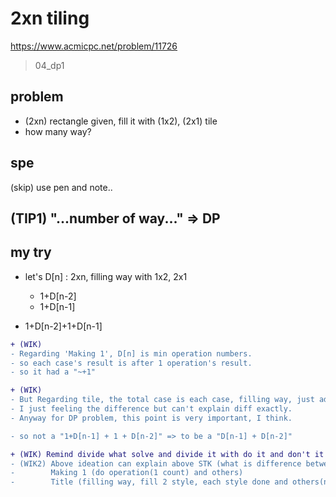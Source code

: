 # 2xn tiling

<https://www.acmicpc.net/problem/11726>

> 04_dp1


## problem
- (2xn) rectangle given, fill it with (1x2), (2x1) tile
- how many way?

## spe
(skip) use pen and note..

## (TIP1) "...number of way..." => DP

## my try
- let's D[n] : 2xn, filling way with 1x2, 2x1
  - 1+D[n-2]
  - 1+D[n-1]

- 1+D[n-2]+1+D[n-1]

``` diff
+ (WIK)
- Regarding 'Making 1', D[n] is min operation numbers.
- so each case's result is after 1 operation's result.
- so it had a "~+1"

+ (WIK)
- But Regarding tile, the total case is each case, filling way, just add.
- I just feeling the difference but can't explain diff exactly.
- Anyway for DP problem, this point is very important, I think.

- so not a "1+D[n-1] + 1 + D[n-2]" => to be a "D[n-1] + D[n-2]"   
```

``` diff
+ (WIK) Remind divide what solve and divide it with do it and don't it!!
- (WIK2) Above ideation can explain above STK (what is difference between Making 1 and Title)
-        Making 1 (do operation(1 count) and others)
-        Title (filling way, fill 2 style, each style done and others(not done))
                     

```
